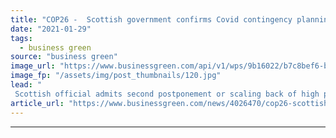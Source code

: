 ```yaml
---
title: "COP26 -  Scottish government confirms Covid contingency planning underway"
date: "2021-01-29"
tags: 
  - business green
source: "business green"
image_url: "https://www.businessgreen.com/api/v1/wps/9b16022/b7c8bef6-be02-4c9c-915f-414df7fdf1e6/4/Glasgow-CreditMarioGuti-185x114.jpg"
image_fp: "/assets/img/post_thumbnails/120.jpg"
lead: "
 Scottish official admits second postponement or scaling back of high profile Climate Summit under consideration given on-going health risks ..."
article_url: "https://www.businessgreen.com/news/4026470/cop26-scottish-government-confirms-covid-contingency-planning-underway"
---
```


---
